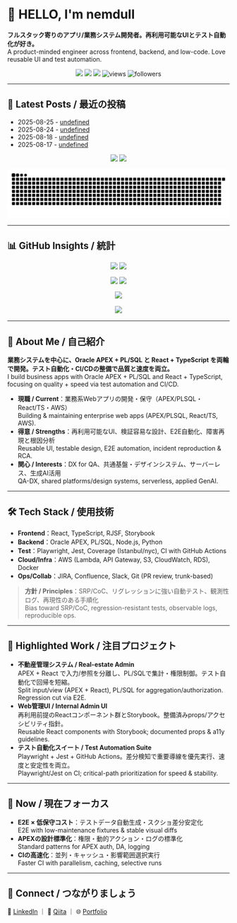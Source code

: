 # 👋 HELLO, I'm nemdull  
**フルスタック寄りのアプリ/業務システム開発者。再利用可能なUIとテスト自動化が好き。**  
A product-minded engineer across frontend, backend, and low-code. Love reusable UI and test automation.

<p align="center">
  <a href="https://www.linkedin.com/in/nemdull/"><img src="https://img.shields.io/badge/LinkedIn-nemdull-blue?style=flat&logo=linkedin&logoColor=white"/></a>
  <a href="https://qiita.com/nemdull"><img src="https://img.shields.io/badge/Qiita-nemdull-green?style=flat&logo=qiita&logoColor=white"/></a>
  <a href="https://sites.google.com/view/nemdull/"><img src="https://img.shields.io/badge/Portfolio-nemdull-111111?style=flat&logo=googlechrome&logoColor=white"/></a>
  <img src="https://komarev.com/ghpvc/?username=nemdull&style=flat-square" alt="views"/>
  <img src="https://img.shields.io/github/followers/nemdull?style=flat-square&label=Followers" alt="followers"/>
</p>

---

## 📝 Latest Posts / 最近の投稿
<!-- posts:start -->
- 2025-08-25 - [undefined](https://qiita.com/nemdull/items/c51875f636e074358d1e)
- 2025-08-24 - [undefined](https://qiita.com/nemdull/items/4a6a9df723fefad6c0bc)
- 2025-08-18 - [undefined](https://qiita.com/nemdull/items/c48da157ee8f56898cba)
- 2025-08-17 - [undefined](https://qiita.com/nemdull/items/e05dab689a718b6f91cf)
<!-- posts:end -->

<p align="center">
  <img src="https://github-readme-activity-graph.vercel.app/graph?username=nemdull&theme=rogue" height="200"/>
  <img src="https://github-profile-summary-cards.vercel.app/api/cards/most-commit-language?username=nemdull&theme=radical" height="200"/>
</p>
<p align="center">
  <img src="https://raw.githubusercontent.com/nemdull/nemdull/output/github-contribution-grid-snake.svg" alt="Snake animation"/>
</p>

---

## 📊 GitHub Insights / 統計
<p align="center">
  <img src="https://github-readme-streak-stats.herokuapp.com/?user=nemdull&theme=radical" height="140"/>
  <img src="https://github-profile-summary-cards.vercel.app/api/cards/stats?username=nemdull&theme=radical" height="140"/>
</p>
<p align="center">
  <img src="https://github-readme-stats.vercel.app/api/top-langs/?username=nemdull&layout=compact&theme=radical" height="140"/>
  <img src="https://github-profile-summary-cards.vercel.app/api/cards/repos-per-language?username=nemdull&theme=radical" height="140"/>
</p>
<p align="center">
  <img src="https://github-profile-summary-cards.vercel.app/api/cards/productive-time?username=nemdull&theme=radical&utcOffset=9" height="140"/>
</p>
<p align="center">
  <img src="https://github-profile-trophy.vercel.app/?username=nemdull&theme=radical&column=6&margin-w=5&margin-h=5"/>
</p>

---

## 🧭 About Me / 自己紹介
**業務システムを中心に、Oracle APEX + PL/SQL と React + TypeScript を両輪で開発。テスト自動化・CI/CDの整備で品質と速度を両立。**  
I build business apps with Oracle APEX + PL/SQL and React + TypeScript, focusing on quality + speed via test automation and CI/CD.

- **現職 / Current**：業務系Webアプリの開発・保守（APEX/PLSQL・React/TS・AWS）  
  Building & maintaining enterprise web apps (APEX/PLSQL, React/TS, AWS).
- **得意 / Strengths**：再利用可能なUI、検証容易な設計、E2E自動化、障害再現と根因分析  
  Reusable UI, testable design, E2E automation, incident reproduction & RCA.
- **関心 / Interests**：DX for QA、共通基盤・デザインシステム、サーバーレス、生成AI活用  
  QA-DX, shared platforms/design systems, serverless, applied GenAI.

---

## 🛠 Tech Stack / 使用技術
- **Frontend**：React, TypeScript, RJSF, Storybook  
- **Backend**：Oracle APEX, PL/SQL, Node.js, Python  
- **Test**：Playwright, Jest, Coverage (Istanbul/nyc), CI with GitHub Actions  
- **Cloud/Infra**：AWS (Lambda, API Gateway, S3, CloudWatch, RDS), Docker  
- **Ops/Collab**：JIRA, Confluence, Slack, Git (PR review, trunk-based)

> **方針 / Principles**：SRP/CoC、リグレッションに強い自動テスト、観測性ログ、再現性のある手順化  
> Bias toward SRP/CoC, regression-resistant tests, observable logs, reproducible ops.

---

## 🚀 Highlighted Work / 注目プロジェクト
- **不動産管理システム / Real-estate Admin**  
  APEX + React で入力/参照を分離し、PL/SQLで集計・権限制御。テスト自動化で回帰を短縮。  
  Split input/view (APEX + React), PL/SQL for aggregation/authorization. Regression cut via E2E.
- **Web管理UI / Internal Admin UI**  
  再利用前提のReactコンポーネント群とStorybook。整備済みprops/アクセシビリティ指針。  
  Reusable React components with Storybook; documented props & a11y guidelines.
- **テスト自動化スイート / Test Automation Suite**  
  Playwright + Jest + GitHub Actions。差分検知で重要導線を優先実行、速度と安定性を両立。  
  Playwright/Jest on CI; critical-path prioritization for speed & stability.

---

## 🎯 Now / 現在フォーカス
- **E2E × 低保守コスト**：テストデータ自動生成・スクショ差分安定化  
  E2E with low-maintenance fixtures & stable visual diffs
- **APEXの設計標準化**：権限・動的アクション・ログの標準化  
  Standard patterns for APEX auth, DA, logging
- **CIの高速化**：並列・キャッシュ・影響範囲選択実行  
  Faster CI with parallelism, caching, selective runs

---

## 🤝 Connect / つながりましょう
💼 [LinkedIn](https://www.linkedin.com/in/nemdull/) ｜ 📝 [Qiita](https://qiita.com/nemdull) ｜ 🌐 [Portfolio](https://sites.google.com/view/nemdull/)
